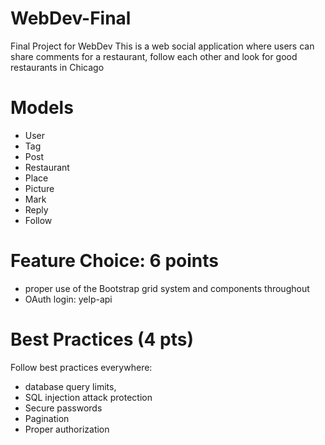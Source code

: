 # WebDev-Final
Final Project for WebDev
This is a web social application where users can share comments for a restaurant, follow each other and look for good restaurants in Chicago

# Models
- User
- Tag
- Post
- Restaurant
- Place
- Picture
- Mark
- Reply
- Follow

# Feature Choice: 6 points
- proper use of the Bootstrap grid system and components throughout
- OAuth login: yelp-api
 
# Best Practices (4 pts)
Follow best practices everywhere:
- database query limits,
- SQL injection attack protection
- Secure passwords
- Pagination
- Proper authorization
 
